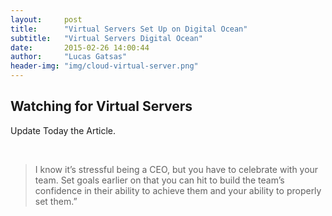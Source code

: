 ```yaml
---
layout:     post
title:      "Virtual Servers Set Up on Digital Ocean"
subtitle:   "Virtual Servers Digital Ocean"
date:       2015-02-26 14:00:44
author:     "Lucas Gatsas"
header-img: "img/cloud-virtual-server.png"
---
```

<h2 class="section-heading">Watching for Virtual Servers </h2>



<p>


Update Today the Article. 
	</p>

<!--
<div class="row">
        <div class="col-md-4"></div>
        <div class="col-md-4"><img class="img-circle img-responsive img-center" src="{{ site.baseurl }}/img/9k=.jpg" alt="">  <h3>Helen V. Holmes
                    <small>Designer and Front-End Web Developer @Capital One - U.S.A</small>
                </h3></div>
        <div class="col-md-4"></div>
      </div>
-->





<!--
<a href="#">
    <img src="{{ site.baseurl }}/img/googleanalstic.png" alt="Post Sample Image" style="width:100%">
</a>
-->

<br>

<blockquote>
I know it’s stressful being a CEO, but you have to celebrate with your team. Set goals earlier on that you can hit to build the team’s confidence in their ability to achieve them and your ability to properly set them.”
</blockquote>